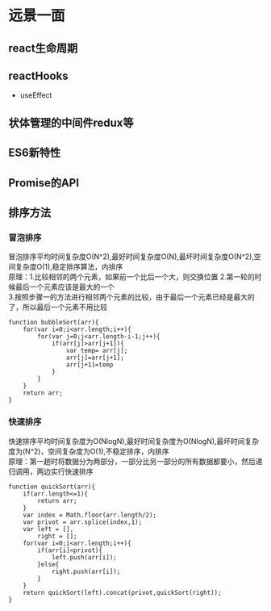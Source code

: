 # 远景一面   
## react生命周期  
## reactHooks
- useEffect  
## 状体管理的中间件redux等   
## ES6新特性   
## Promise的API   
## 排序方法  
### 冒泡排序   
冒泡排序平均时间复杂度O(N^2),最好时间复杂度O(N),最坏时间复杂度O(N^2),空间复杂度O(1),稳定排序算法，内排序   
原理：1.比较相邻的两个元素，如果前一个比后一个大，则交换位置
      2.第一轮的时候最后一个元素应该是最大的一个   
      3.按照步骤一的方法进行相邻两个元素的比较，由于最后一个元素已经是最大的了，所以最后一个元素不用比较   
```
function bubbleSort(arr){
    for(var i=0;i<arr.length;i++){
        for(var j=0;j<arr.length-i-1;j++){
            if(arr[j]>arr[j+1]){
                var temp= arr[j];
                arr[j]=arr[j+1];
                arr[j+1]=temp
            }
        }
    }
    return arr;
}
```
### 快速排序   
快速排序平均时间复杂度为O(NlogN),最好时间复杂度为O(NlogN),最坏时间复杂度为(N^2)，空间复杂度为O(1),不稳定排序，内排序   
原理：第一趟时将数据分为两部分，一部分比另一部分的所有数据都要小，然后递归调用，两边实行快速排序   
```
function quickSort(arr){
    if(arr.length<=1){
        return arr;
    }
    var index = Math.floor(arr.length/2);
    var privot = arr.splice(index,1);
    var left = [],
        right = [];
    for(var i=0;i<arr.length;i++){
        if(arr[i]<privot){
            left.push(arr[i]);
        }else{
            right.push(arr[i]);
        }
    }
    return quickSort(left).concat(privot,quickSort(right));
}
```